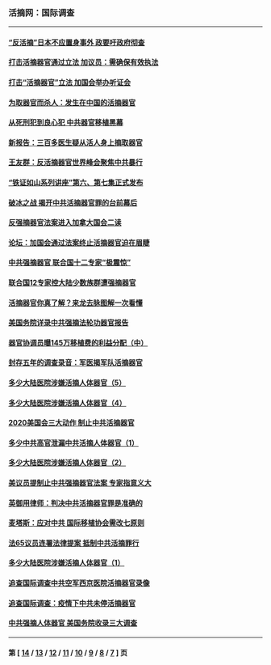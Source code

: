 ### 活摘网：国际调查
---
#### [“反活摘”日本不应置身事外 政要吁政府彻查](../../pages/nf5947/n13971188.md?05070430) 
#### [打击活摘器官通过立法 加议员：需确保有效执法](../../pages/nf5947/n13886356.md?05070430) 
#### [打击“活摘器官”立法 加国会举办听证会](../../pages/nf5947/n13869362.md?05070430) 
#### [为取器官而杀人：发生在中国的活摘器官](../../pages/nf5947/n13794731.md?05070430) 
#### [从死刑犯到良心犯 中共器官移植黑幕](../../pages/nf5947/n13764669.md?05070430) 
#### [新报告：三百多医生疑从活人身上摘取器官](../../pages/nf5947/n13703044.md?05070430) 
#### [王友群：反活摘器官世界峰会聚焦中共暴行](../../pages/nf5947/n13250738.md?05070430) 
#### [“铁证如山系列讲座”第六、第七集正式发布](../../pages/nf5947/n13106287.md?05070430) 
#### [破冰之战 揭开中共活摘器官罪的台前幕后](../../pages/nf5947/n13082457.md?05070430) 
#### [反强摘器官法案进入加拿大国会二读](../../pages/nf5947/n13033450.md?05070430) 
#### [论坛：加国会通过法案终止活摘器官迫在眉睫](../../pages/nf5947/n13029839.md?05070430) 
#### [中共强摘器官 联合国十二专家“极震惊”](../../pages/nf5947/n13024313.md?05070430) 
#### [联合国12专家控大陆少数族群遭强摘器官](../../pages/nf5947/n13023877.md?05070430) 
#### [活摘器官你真了解？来龙去脉图解一次看懂](../../pages/nf5947/n13013820.md?05070430) 
#### [美国务院详录中共强摘法轮功器官报告](../../pages/nf5947/n12944519.md?05070430) 
#### [器官协调员曝145万移植费的利益分配（中）](../../pages/nf5947/n12894547.md?05070430) 
#### [封存五年的调查录音：军医揭军队活摘器官](../../pages/nf5947/n12798692.md?05070430) 
#### [多少大陆医院涉嫌活摘人体器官（5）](../../pages/nf5947/n12768383.md?05070430) 
#### [多少大陆医院涉嫌活摘人体器官（4）](../../pages/nf5947/n12664434.md?05070430) 
#### [2020美国会三大动作 制止中共活摘器官](../../pages/nf5947/n12682004.md?05070430) 
#### [多少中共高官泄漏中共活摘人体器官（1）](../../pages/nf5947/n12671234.md?05070430) 
#### [多少大陆医院涉嫌活摘人体器官（2）](../../pages/nf5947/n12655589.md?05070430) 
#### [美议员提制止中共强摘器官法案 专家指意义大](../../pages/nf5947/n12630561.md?05070430) 
#### [英御用律师：判决中共活摘器官罪是准确的](../../pages/nf5947/n12580740.md?05070430) 
#### [麦塔斯：应对中共 国际移植协会需改七原则](../../pages/nf5947/n12514711.md?05070430) 
#### [法65议员连署法律提案 抵制中共活摘罪行](../../pages/nf5947/n12437047.md?05070430) 
#### [多少大陆医院涉嫌活摘人体器官（1）](../../pages/nf5947/n12414284.md?05070430) 
#### [追查国际调查中共空军西京医院活摘器官录像](../../pages/nf5947/n12348837.md?05070430) 
#### [追查国际调查：疫情下中共未停活摘器官](../../pages/nf5947/n12273415.md?05070430) 
#### [中共强摘人体器官 美国务院收录三大调查](../../pages/nf5947/n12181488.md?05070430) 

---
#### 第 [ [14](./14.md?05070430) / [13](./13.md?05070430) / [12](./12.md?05070430) / [11](./11.md?05070430) / [10](./10.md?05070430) / [9](./9.md?05070430) / [8](./8.md?05070430) / [7](./7.md?05070430) ] 页
